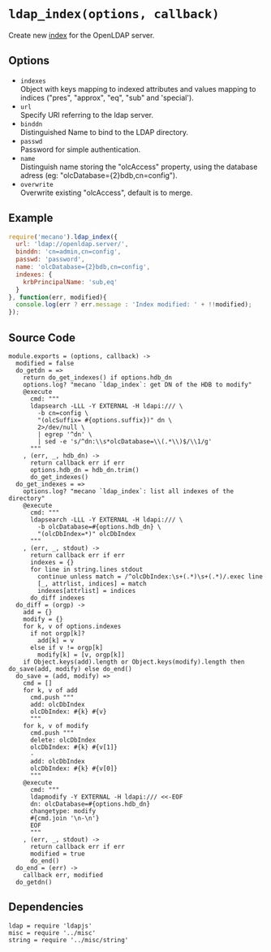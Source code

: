 
# `ldap_index(options, callback)`

Create new [index](index) for the OpenLDAP server.

## Options

*   `indexes`   
    Object with keys mapping to indexed attributes and values mapping to indices
    ("pres", "approx", "eq", "sub" and 'special').   
*   `url`   
    Specify URI referring to the ldap server.   
*   `binddn`   
    Distinguished Name to bind to the LDAP directory.   
*   `passwd`   
    Password for simple authentication.   
*   `name`   
    Distinguish name storing the "olcAccess" property, using the database adress
    (eg: "olcDatabase={2}bdb,cn=config").   
*   `overwrite`   
    Overwrite existing "olcAccess", default is to merge.   

## Example

```js
require('mecano').ldap_index({
  url: 'ldap://openldap.server/',
  binddn: 'cn=admin,cn=config',
  passwd: 'password',
  name: 'olcDatabase={2}bdb,cn=config',
  indexes: {
    krbPrincipalName: 'sub,eq'
  }
}, function(err, modified){
  console.log(err ? err.message : 'Index modified: ' + !!modified);
});
```

## Source Code

    module.exports = (options, callback) ->
      modified = false
      do_getdn = =>
        return do_get_indexes() if options.hdb_dn
        options.log? "mecano `ldap_index`: get DN of the HDB to modify"
        @execute
          cmd: """
          ldapsearch -LLL -Y EXTERNAL -H ldapi:/// \
            -b cn=config \
            "(olcSuffix= #{options.suffix})" dn \
            2>/dev/null \
            | egrep '^dn' \
            | sed -e 's/^dn:\\s*olcDatabase=\\(.*\\)$/\\1/g'
          """
        , (err, _, hdb_dn) ->
          return callback err if err
          options.hdb_dn = hdb_dn.trim()
          do_get_indexes()
      do_get_indexes = =>
        options.log? "mecano `ldap_index`: list all indexes of the directory"
        @execute
          cmd: """
          ldapsearch -LLL -Y EXTERNAL -H ldapi:/// \
            -b olcDatabase=#{options.hdb_dn} \
            "(olcDbIndex=*)" olcDbIndex
          """
        , (err, _, stdout) ->
          return callback err if err
          indexes = {}
          for line in string.lines stdout
            continue unless match = /^olcDbIndex:\s+(.*)\s+(.*)/.exec line
            [_, attrlist, indices] = match
            indexes[attrlist] = indices
          do_diff indexes
      do_diff = (orgp) ->
        add = {}
        modify = {}
        for k, v of options.indexes
          if not orgp[k]?
            add[k] = v
          else if v != orgp[k]
            modify[k] = [v, orgp[k]]
        if Object.keys(add).length or Object.keys(modify).length then do_save(add, modify) else do_end()
      do_save = (add, modify) =>
        cmd = []
        for k, v of add
          cmd.push """
          add: olcDbIndex
          olcDbIndex: #{k} #{v}
          """
        for k, v of modify
          cmd.push """
          delete: olcDbIndex
          olcDbIndex: #{k} #{v[1]}
          -
          add: olcDbIndex
          olcDbIndex: #{k} #{v[0]}
          """
        @execute
          cmd: """
          ldapmodify -Y EXTERNAL -H ldapi:/// <<-EOF
          dn: olcDatabase=#{options.hdb_dn}
          changetype: modify
          #{cmd.join '\n-\n'}
          EOF
          """
        , (err, _, stdout) ->
          return callback err if err
          modified = true
          do_end()
      do_end = (err) ->
        callback err, modified
      do_getdn()

## Dependencies

    ldap = require 'ldapjs'
    misc = require '../misc'
    string = require '../misc/string'

[index]: http://www.zytrax.com/books/ldap/apa/indeces.html
